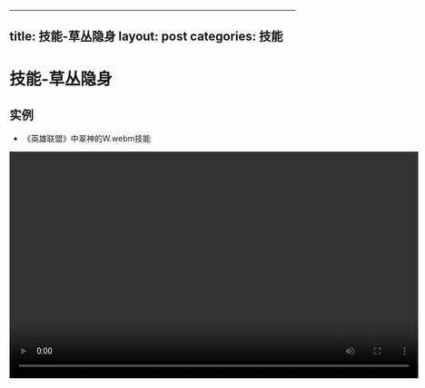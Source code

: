 
---
title: 技能-草丛隐身
layout: post
categories: 技能
---
# 技能-草丛隐身


## 实例

- 《英雄联盟》中翠神的W.webm技能

<video width="720" height="400" controls>
    <source src="{{ site.url }}/videos/草丛隐身-翠神-埃尔文-W.webm" type="video/webm">
</video>
